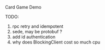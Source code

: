 Card Game Demo

TODO:
1. rpc retry and idempotent
2. sede, may be protobuf ?
3. add id authentication
4. why does BlockingClient cost so much cpu
